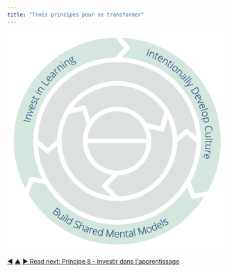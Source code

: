 ```yaml
---
title: "Trois principes pour se transformer"
---
```




![Trois principes pour se transformer : investir dans l'apprentissage - Développer intentionnellement la culture - Construire des modèles mentaux partagés](img/csf/csf-light-transformation.png)


<div class="bottom-nav">
<a href="collaborate-on-dependencies.html" title="Back to: Principe 7 - Collaborer sur les dépendances">◀</a> <a href="csf.html" title="Up: Un framework de sens commun pour les organisations et les équipes">▲</a> <a href="invest-in-learning.html" title="">▶ Read next: Principe 8 - Investir dans l&apos;apprentissage</a>
</div>


<script type="text/javascript">
Mousetrap.bind('g n', function() {
    window.location.href = 'invest-in-learning.html';
    return false;
});
</script>

